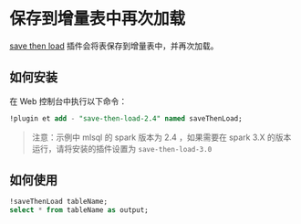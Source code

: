 # 保存到增量表中再次加载

[save then load](https://github.com/allwefantasy/mlsql-plugins/tree/master/save-then-load)  插件会将表保存到增量表中，并再次加载。

## 如何安装

在 Web 控制台中执行以下命令：

```sql
!plugin et add - "save-then-load-2.4" named saveThenLoad;
```

> 注意：示例中 mlsql 的 spark 版本为 2.4 ，如果需要在 spark 3.X 的版本运行，请将安装的插件设置为 `save-then-load-3.0`


## 如何使用

```sql
!saveThenLoad tableName;
select * from tableName as output;
```
